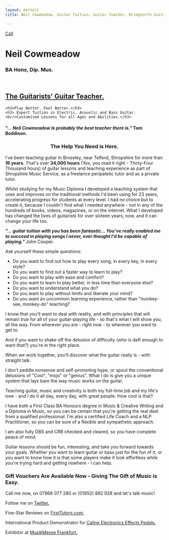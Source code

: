 ```yaml
---
layout: default
title: Neil Cowmeadow, Guitar Tuition, Guitar Teacher, Bridgnorth Guitar Lessons, Telford Guitar Lessons, Broseley Guitar Lessons, Individual Guitar Lessons, Children's Guitar Lessons, Guitar Lessons, Bass Guitar Lessons, Guitar Teacher, Bass Lessons, Instrument Repair, Technician, Telford, Guitar Repair, Guitar Expert, How to Play Guitar, How to Play Bass, DBS, CRB checked, Broseley, Bridgnorth, Much Wenlock, How to Compose, Composition, Technique, Easy Guitar, Easy Guitar Lessons, easy strings, intermediate Guitar Lessons, advanced Guitar Lessons, expert Guitar Lessons,For Beginners, For Intermediates, For Experts, easy strings, song writing, arthritis, pain, wrist, fingers, sore, guitar pain, guitar rehab, guitar rehabilitation, free guitar lessons, guitar technique, guitar guide, guitar coach.

---
```


<div class="jumbotron">
  <a class="btn btn-large btn-success" href="tel:07968077280" onclick="ga('send', 'event', 'button', 'click', 'click-to-dial'); return true;">
    Call
  </a>
  <div class="text">
    <h1>Neil Cowmeadow</h1>
    <p><h3>BA Hons, Dip. Mus.</h3></p>
    <br />
    <h2 style="text-decoration:underline;">
    The Guitarists' Guitar Teacher.</strong></h2>
    
    <h3>Play Better, Feel Better.</h3>
    <h3> Expert Tuition in Electric, Acoustic and Bass Guitar.<br/>Customised Lessons for all Ages and Abilities.</h3>
  </div>
</div>
<p></p>
<p></p>
   <p>
   <h4>
   <em>
   <strong>"... Neil Cowmeadow Is probably the best teacher there is." </strong>
   </em>  
   Tom Boddison.</h4> 
   </p>
<p>
<h3 style="text-align: center">

The Help You Need is Here.</h3>
</p>
<p></p>
<p></p>



<p>
</p>
<p>
   I've been teaching guitar In Broseley, near Telford, Shropshire for more than <strong>16 years</strong>. That's over <strong>34,000 hours</strong> (Yes, you read it right - Thirty-Four Thousand hours) of guitar lessons and teaching experience as part of Shropshire Music Service, as a freelance peripatetic tutor and as a private tutor.
</p>
<p>   
   Whilst studying for my Music Diploma I developed a teaching system that uses and improves on the traditional methods I'd been using for 23 years, accelerating progress for students at every level. I had no choice but to create it, because I couldn't find what I needed anywhere - not in any of the hundreds of books, videos, magazines, or on the internet. What I developed has changed the lives of guitarists for over sixteen years, now, and it can change your life too.</p>
<p>
</p>
<p><em><strong>"... guitar tuition with you has been fantastic... You’ve really enabled me to succeed in playing songs I never, ever thought I’d be capable of playing." </strong></em>  John Cooper.
</p>
<p>   
   Ask yourself these simple questions: 
   <ul>
   <li>Do you want to find out how to play every song, in every key, in every style?</li>
   <li>Do you want to find out a faster way to learn to play?</li>
   <li>Do you want to play with ease and comfort?</li>
   <li>Do you want to learn to play better, in less time than everyone else?</li>
   <li>Do you want to understand what you do?</li>
   <li>Do you want to play without limits and liberate your mind?</li>
   <li>Do you want an uncommon learning experience, rather than "monkey-see, monkey-do" teaching?</li>
   
   </ul>
   </p>
<p>
   
   
   
   
   I know that you'll want to deal with reality, and with principles that will remain true for all of your guitar-playing life - so that's what I will show you, all the way. From wherever you are - right now - to wherever you want to get to. 
</p>
<p>   
   And if you want to shake off the delusion of difficulty (who is daft enough to want <em>that?</em>) you're in the right place. 
 </p>
<p> 
  When we work together, you'll discover what the guitar really is - with straight talk. 
  </p>
<p>I don't peddle  nonsense and self-promoting hype, or spout the conventional delusions of "Cool", "mojo" or "genius". What I do is give you a unique system that lays bare the way music works on the guitar.
</p>
<p>
  Teaching guitar, music and creativity is both my full-time job and my life's love - and I do it all day, every day, with great people. How cool is that?
</p>
<p>
 
  I have both a First Class BA Honours degree in Music & Creative Writing and a Diploma in Music, so you can be certain that you're getting the real deal from a qualified professional. I'm also a certified Life Coach and a NLP Practitioner, so you can be sure of a flexible and sympathetic approach.
</p>
<p>
I am also fully DBS and CRB checked and cleared, so you have complete peace of mind.
</p>
<p>
Guitar lessons should be fun, interesting, and take you forward towards your goals. Whether you want to learn guitar or bass just for the fun of it, or you want to know how it is that some players make it look effortless while you're trying hard and getting nowhere - I can help. 
</p>
<p>
<p><h3>Gift Vouchers Are Available Now - Giving The Gift of Music is Easy.</h3></p>

Call me now, on 07968 077 280 or (01952) 882 928 and let's talk music!

<p>Follow me on <a href="https://twitter.com/CowmeadowNeil">Twitter.</a></p>
<p>Five-Star Reviews on  <a href="https://www.firsttutors.com/uk/music/teacher/neil.guitar.bass-guitar.music-theory.composition">FirstTutors.com.</a></p>
<p>International Product Demonstrator for <a href="http://www.calinemusic.com/">Caline Electronics Effects Pedals.</a></p>
Exhibitor at <a href="http://musik.messefrankfurt.com/frankfurt/en/aussteller/willkommen.html">MusikMesse Frankfurt.</a></p>

